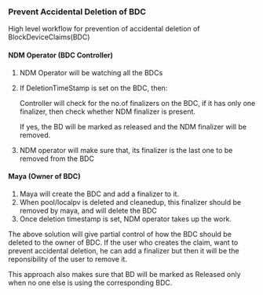 ### Prevent Accidental Deletion of BDC

High level workflow for prevention of accidental deletion of BlockDeviceClaims(BDC)

#### NDM Operator (BDC Controller)
1. NDM Operator will be watching all the BDCs
2. If DeletionTimeStamp is set on the BDC, then:

	Controller will check for the no.of finalizers on the BDC, if it has only one finalizer,
	then check whether NDM finalizer is present.

	If yes, the BD will be marked as released and the NDM finalizer will be removed.
3. NDM operator will make sure that, its finalizer is the last one to be removed from the BDC

#### Maya (Owner of BDC)
1. Maya will create the BDC and add a finalizer to it.
2. When pool/localpv is deleted and cleanedup, this finalizer should be removed by maya, and will delete the BDC
3. Once deletion timestamp is set, NDM operator takes up the work.


The above solution will give partial control of how the BDC should be deleted to the owner of BDC. If the user who creates the claim, want to prevent accidental deletion, he can add a finalizer but then it will be the reponsibility of the user to remove it.

This approach also makes sure that BD will be marked as Released only when no one else is using the corresponding BDC.